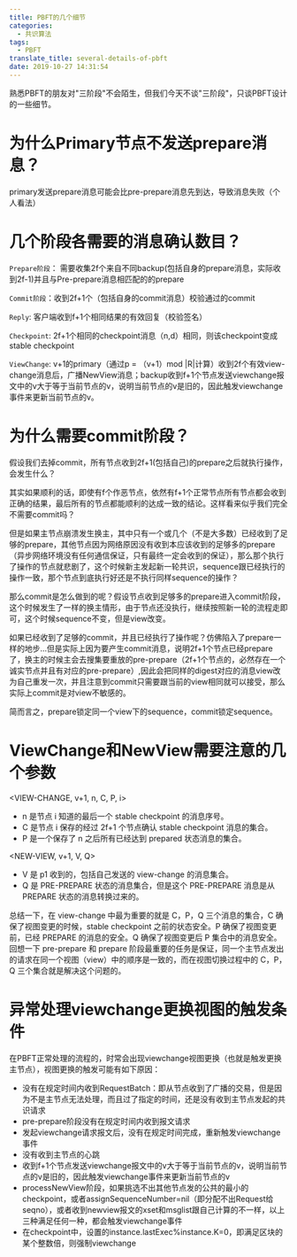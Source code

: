 ```yaml
---
title: PBFT的几个细节
categories:
  - 共识算法
tags:
  - PBFT
translate_title: several-details-of-pbft
date: 2019-10-27 14:31:54
---
```

熟悉PBFT的朋友对"三阶段"不会陌生，但我们今天不谈"三阶段"，只谈PBFT设计的一些细节。
<!--more-->

# 为什么Primary节点不发送prepare消息？
primary发送prepare消息可能会比pre-prepare消息先到达，导致消息失败（个人看法）

# 几个阶段各需要的消息确认数目？
`Prepare阶段`： 需要收集2f个来自不同backup(包括自身的prepare消息，实际收到2f-1)并且与Pre-prepare消息相匹配的的prepare

`Commit阶段`：收到2f+1个（包括自身的commit消息）校验通过的commit

`Reply`: 客户端收到f+1个相同结果的有效回复（校验签名）

`Checkpoint`: 2f+1个相同的checkpoint消息（n,d）相同，则该checkpoint变成stable checkpoint

`ViewChange`: v+1的primary（通过p = （v+1）mod |R|计算）收到2f个有效view-change消息后，广播NewView消息；backup收到f+1个节点发送viewchange报文中的v大于等于当前节点的v，说明当前节点的v是旧的，因此触发viewchange事件来更新当前节点的v。

# 为什么需要commit阶段？

假设我们去掉commit，所有节点收到2f+1(包括自己)的prepare之后就执行操作，会发生什么？

其实如果顺利的话，即使有f个作恶节点，依然有f+1个正常节点所有节点都会收到正确的结果，最后所有的节点都能顺利的达成一致的结论。这样看来似乎我们完全不需要commit吗？

但是如果主节点崩溃发生换主，其中只有一个或几个（不是大多数）已经收到了足够的prepare，其他节点因为网络原因没有收到本应该收到的足够多的prepare（异步网络环境没有任何通信保证，只有最终一定会收到的保证），那么那个执行了操作的节点就悲剧了，这个时候新主发起新一轮共识，sequence跟已经执行的操作一致，那个节点到底执行好还是不执行同样sequence的操作？

那么commit是怎么做到的呢？假设节点收到足够多的prepare进入commit阶段，这个时候发生了一样的换主情形，由于节点还没执行，继续按照新一轮的流程走即可，这个时候sequence不变，但是view改变。

如果已经收到了足够的commit，并且已经执行了操作呢？仿佛陷入了prepare一样的地步...但是实际上因为要产生commit消息，说明2f+1个节点已经prepare了，换主的时候主会去搜集要重放的pre-prepare（2f+1个节点的，必然存在一个诚实节点并且有对应的pre-prepare）,因此会把同样的digest对应的消息view改为自己重发一次，并且注意到commit只需要跟当前的view相同就可以接受，那么实际上commit是对view不敏感的。

简而言之，prepare锁定同一个view下的sequence，commit锁定sequence。

# ViewChange和NewView需要注意的几个参数

<VIEW-CHANGE, v+1, n, C, P, i> 

- n 是节点 i 知道的最后一个 stable checkpoint 的消息序号。
- C 是节点 i 保存的经过 2f+1 个节点确认 stable checkpoint 消息的集合。
- P 是一个保存了 n 之后所有已经达到 prepared 状态消息的集合。

<NEW-VIEW, v+1, V, Q>

- V 是 p1 收到的，包括自己发送的 view-change 的消息集合。
- Q 是 PRE-PREPARE 状态的消息集合，但是这个 PRE-PREPARE 消息是从 PREPARE 状态的消息转换过来的。

总结一下，在 view-change 中最为重要的就是 C，P，Q 三个消息的集合，C 确保了视图变更的时候，stable checkpoint 之前的状态安全。P 确保了视图变更前，已经 PREPARE 的消息的安全。Q 确保了视图变更后 P 集合中的消息安全。回想一下 pre-prepare 和 prepare 阶段最重要的任务是保证，同一个主节点发出的请求在同一个视图（view）中的顺序是一致的，而在视图切换过程中的 C，P，Q 三个集合就是解决这个问题的。

# 异常处理viewchange更换视图的触发条件

在PBFT正常处理的流程的，时常会出现viewchange视图更换（也就是触发更换主节点），视图更换的触发可能有如下原因：

- 没有在规定时间内收到RequestBatch：即从节点收到了广播的交易，但是因为不是主节点无法处理，而且过了指定的时间，还是没有收到主节点发起的共识请求
- pre-prepare阶段没有在规定时间内收到报文请求
- 发起viewchange请求报文后，没有在规定时间完成，重新触发viewchange事件
- 没有收到主节点的心跳
- 收到f+1个节点发送viewchange报文中的v大于等于当前节点的v，说明当前节点的v是旧的，因此触发viewchange事件来更新当前节点的v
- processNewView阶段，如果挑选不出其他节点发的公共的最小的checkpoint，或者assignSequenceNumber=nil（即分配不出Request给seqno），或者收到newview报文的xset和msglist跟自己计算的不一样，以上三种满足任何一种，都会触发viewchange事件
- 在checkpoint中，设置的instance.lastExec%instance.K=0，即满足区块的某个整数倍，则强制viewchange